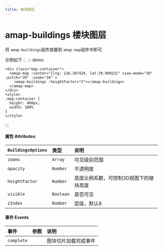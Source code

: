 ```yaml
---
title: 楼块图层
---
```

# amap-buildings   楼块图层
将 `amap-buildings`组件放置到 `amap-map`组件中即可

示例如下：
::: demo
```vue
<div class="map-container">
  <amap-map :center="{lng: 116.397428, lat:39.90923}" view-mode="3D" :pitch="30" :zoom="16" >
    <amap-buildings :heightFactor="2"></amap-buildings>
  </amap-map>
</div>
<style>
.map-container {
  height: 400px;
  width: 100%
}
</style>
```
:::
#### 属性  Attributes
| `BuildingsOptions` | 类型                 | 说明                                   |
| :----------------- | :------------------- | :------------------------------------- |
| `zooms `             | `Array` | 可见级别范围                           |
| `opacity`          | `Number`             | 不透明度                               |
| `heightFactor`     | `Number`             | 高度比例系数，可控制3D视图下的楼块高度 |
| `visible`          | `Boolean`            | 是否可见                               |
| `zIndex`           | `Number`             | 层级，默认8                            |

#### 事件 Events
| 事件       | 参数 | 说明                 |
| :--------- | :--- | :------------------- |
| `complete` |      | 图块切片加载完成事件 |
